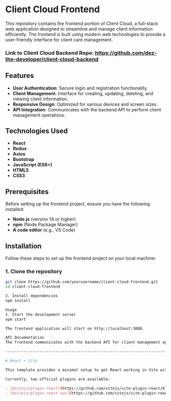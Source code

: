 # Client Cloud Frontend

This repository contains the frontend portion of Client Cloud, a full-stack web application designed to streamline and manage client information efficiently. The frontend is built using modern web technologies to provide a user-friendly interface for client care management.

### Link to Client Cloud Backend Repo: https://github.com/dez-the-developer/client-cloud-backend ###

## Features

- **User Authentication**: Secure login and registration functionality.
- **Client Management**: Interface for creating, updating, deleting, and viewing client information.
- **Responsive Design**: Optimized for various devices and screen sizes.
- **API Integration**: Communicates with the backend API to perform client management operations.

## Technologies Used

- **React**
- **Redux**
- **Axios**
- **Bootstrap**
- **JavaScript (ES6+)**
- **HTML5**
- **CSS3**

## Prerequisites

Before setting up the frontend project, ensure you have the following installed:

- **Node.js** (version 14 or higher)
- **npm** (Node Package Manager)
- **A code editor** (e.g., VS Code)

## Installation

Follow these steps to set up the frontend project on your local machine:

### 1. Clone the repository

```bash
git clone https://github.com/yourusername/client-cloud-frontend.git
cd client-cloud-frontend

2. Install dependencies
npm install

Usage
1. Start the development server
npm start

The frontend application will start on http://localhost:3000.

API Documentation
The frontend communicates with the backend API for client management operations. Ensure the backend server is running on http://localhost:8080 before starting the frontend application.

-------------------------------------------------------------------------------------------------------------------------------------------------------------------------

# React + Vite

This template provides a minimal setup to get React working in Vite with HMR and some ESLint rules.

Currently, two official plugins are available:

- [@vitejs/plugin-react](https://github.com/vitejs/vite-plugin-react/blob/main/packages/plugin-react/README.md) uses [Babel](https://babeljs.io/) for Fast Refresh
- [@vitejs/plugin-react-swc](https://github.com/vitejs/vite-plugin-react-swc) uses [SWC](https://swc.rs/) for Fast Refresh
